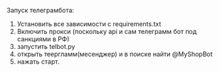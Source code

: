 
Запуск телеграмбота:

1) Установить все зависимости с requirements.txt
2) Включить прокси (поскольку api и сам телеграмм бот под санкциями в РФ)
3) запустить telbot.py
4) открыть теергламм(месенджер) и в поиске найти @MyShopBot
5) нажать старт.

